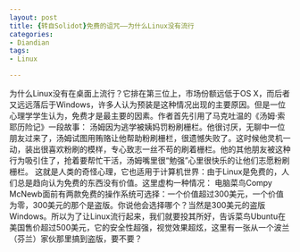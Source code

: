```yaml
---
layout: post
title: {转自Solidot}免费的诅咒——为什么Linux没有流行
categories:
- Diandian
tags:
- Linux

---
```

为什么Linux没有在桌面上流行？它排在第三位上，市场份额远低于OS X，而后者又远远落后于Windows，许多人认为预装是这种情况出现的主要原因。但是一位心理学学生认为，免费才是最主要的因素。作者首先引用了马克吐温的《汤姆&middot;索耶历险记》一段故事： 汤姆因为逃学被姨妈罚粉刷栅栏。他很讨厌，无聊中一位朋友过来了，汤姆试图用贿赂让他帮助粉刷栅栏，很遗憾失败了。这时候他灵机一动，装出很喜欢粉刷的模样，专心致志一丝不苟的刷着栅栏。他的其他朋友被这种行为吸引住了，抢着要帮忙干活，汤姆嘴里很“勉强”心里很快乐的让他们志愿粉刷栅栏。 这就是人类的奇怪心理，它也适用于计算机世界：由于Linux是免费的，人们总是趋向认为免费的东西没有价值。这里虚构一种情况： 电脑菜鸟Compy McNewb面前有两款免费的操作系统可选择：一个价值超过300美元，一个价值为零，300美元的那个是盗版。你说他会选择哪个？当然是300美元的盗版Windows。所以为了让Linux流行起来，我们就要投其所好，告诉菜鸟Ubuntu在美国售价超过500美元，它的安全性超强，视觉效果超炫，这里有一张从一个波兰（芬兰）家伙那里搞到盗版，要不要？
